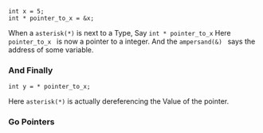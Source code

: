 ```
int x = 5;
int * pointer_to_x = &x;

```
When a ```asterisk(*)``` is next to a Type, Say ```int * pointer_to_x```  Here ```pointer_to_x ``` is now a pointer to a integer.
And the ```ampersand(&) ``` says the address of some variable.

### And Finally
```
int y = * pointer_to_x;
```
Here ```asterisk(*)``` is actually dereferencing the Value of the pointer.


### Go Pointers



